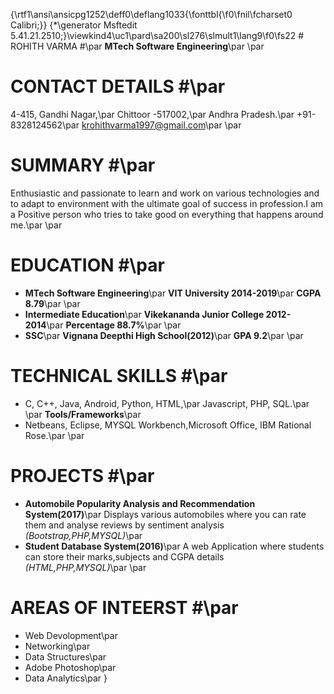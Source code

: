 {\rtf1\ansi\ansicpg1252\deff0\deflang1033{\fonttbl{\f0\fnil\fcharset0 Calibri;}}
{\*\generator Msftedit 5.41.21.2510;}\viewkind4\uc1\pard\sa200\sl276\slmult1\lang9\f0\fs22 # ROHITH VARMA #\par
**MTech Software Engineering**\par
\par
# CONTACT DETAILS #\par
4-415, Gandhi Nagar,\par
Chittoor -517002,\par
Andhra Pradesh.\par
+91-8328124562\par
krohithvarma1997@gmail.com\par
\par
# SUMMARY #\par
Enthusiastic and passionate to learn and work on various technologies and to adapt to environment with the ultimate goal of success in profession.I am a Positive person who tries to take good on everything that happens around me.\par
\par
# EDUCATION #\par
- **MTech Software Engineering**\par
**VIT University 2014-2019**\par
**CGPA 8.79**\par
\par
- **Intermediate Education**\par
**Vikekananda Junior College 2012-2014**\par
**Percentage 88.7%**\par
\par
- **SSC**\par
**Vignana Deepthi High School(2012)**\par
**GPA 9.2**\par
\par
# TECHNICAL SKILLS #\par
- C, C++, Java, Android, Python, HTML,\par
Javascript, PHP, SQL.\par
\par
**Tools/Frameworks**\par
- Netbeans, Eclipse, MYSQL Workbench,Microsoft Office, IBM Rational Rose.\par
\par
# PROJECTS #\par
- **Automobile Popularity Analysis and Recommendation System(2017)**\par
Displays various automobiles where you can rate them and analyse reviews by sentiment analysis *(Bootstrap,PHP,MYSQL)*\par
- **Student Database System(2016)**\par
A web Application where students can store their marks,subjects and CGPA details *(HTML,PHP,MYSQL)*\par
\par
# AREAS OF INTEERST #\par
- Web Devolopment\par
- Networking\par
- Data Structures\par
- Adobe Photoshop\par
- Data Analytics\par
}
 